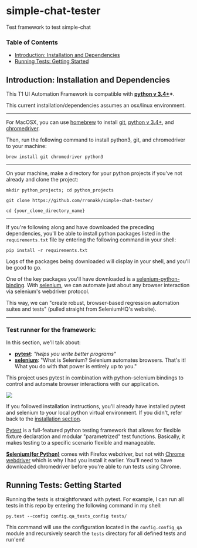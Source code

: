 # simple-chat-tester
Test framework to test simple-chat

### Table of Contents
- [Introduction: Installation and Dependencies](#introduction)
- [Running Tests: Getting Started](#running-tests)

## <a name="introduction"></a>Introduction: Installation and Dependencies

This T1 UI Automation Framework is compatible with **[python v 3.4+](https://www.python.org/downloads/)+**.

This current installation/dependencies assumes an osx/linux environment.
***
For MacOSX, you can use [homebrew](http://brew.sh/) to install [git](https://git-scm.com/), [python v 3.4+](https://www.python.org/downloads/), and [chromedriver](http://chromedriver.storage.googleapis.com/index.html). 

Then, run the following command to install python3, git, and chromedriver to your machine:
```
brew install git chromedriver python3

``` 
***
On your machine, make a directory for your python projects if you've not already and clone the project:
```
mkdir python_projects; cd python_projects

git clone https://github.com/rronakk/simple-chat-tester/

cd {your_clone_directory_name}
```
***
If you're following along and have downloaded the preceding dependencies, you'll be able to install python packages listed in the `requirements.txt` file by entering the following command in your shell:
```
pip install -r requirements.txt
```
Logs of the packages being downloaded will display in your shell, and you'll be good to go.

One of the key packages you'll have downloaded is a [selenium-python-binding](https://selenium-python.readthedocs.org/). With [selenium](http://www.seleniumhq.org/), we can automate just about any browser interaction via selenium's webdriver protocol. 

This way, we can "create robust, browser-based regression automation suites and tests" (pulled straight from SeleniumHQ's website). 
***
### Test runner for the framework:

In this section, we'll talk about: 
* **[pytest](http://pytest.org/latest)**: *"helps you write better programs"*
* **[selenium](http://docs.seleniumhq.org/)**: "What is Selenium?
Selenium automates browsers. That's it! What you do with that power is entirely up to you." 

This project uses pytest in combination with python-selenium bindings to control and automate browser interactions with our application.

![](http://sweet-momentum-fitness.com/wp-content/uploads/2015/03/how-neat-is-that.jpg)

If you followed installation instructions, you'll already have installed pytest and selenium to your local python virtual environment. If you didn't, refer back to the [installation section](#introduction).

[Pytest](http://pytest.org/latest) is a full-featured python testing framework that allows for flexible fixture declaration and modular "parametrized" test functions. Basically, it makes testing to a specific scenario flexible and manageable. 

[**Selenium(for Python)**](http://selenium-python.readthedocs.org/en/latest/index.html) comes with Firefox webdriver, but not with [Chrome webdriver](http://chromedriver.storage.googleapis.com/index.html) which is why I had you install it earlier. You'll need to have downloaded chromedriver before you're able to run tests using Chrome.

## <a name="running-tests"></a>Running Tests: Getting Started 
Running the tests is straightforward with pytest. For example, I can run all tests in this repo by entering the following command in my shell:
```
py.test --config config.qa_tests_config tests/
```
This command will use the configuration located in the ```config.config_qa``` module and recursively search the `tests` directory for all defined tests and run'em! 
